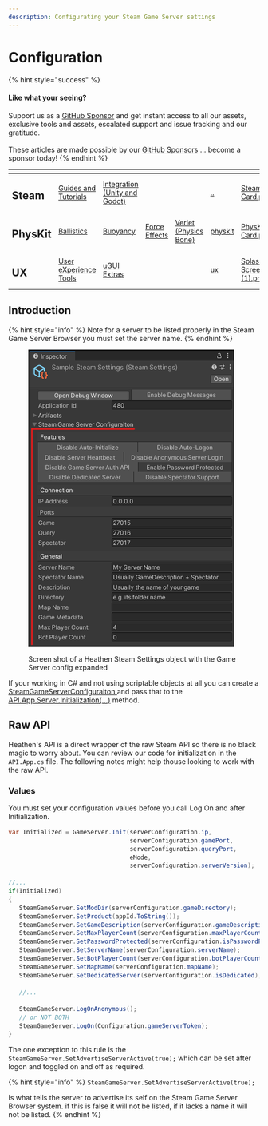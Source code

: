 ```yaml
---
description: Configurating your Steam Game Server settings
---
```


# Configuration

{% hint style="success" %}
#### Like what your seeing?

Support us as a [GitHub Sponsor](../../../../../../) and get instant access to all our assets, exclusive tools and assets, escalated support and issue tracking and our gratitude.\
\
These articles are made possible by our [GitHub Sponsors](../../../../../../) ... become a sponsor today!
{% endhint %}

<table data-view="cards"><thead><tr><th></th><th></th><th></th><th></th><th></th><th data-hidden data-card-target data-type="content-ref"></th><th data-hidden data-card-cover data-type="files"></th></tr></thead><tbody><tr><td><h2>Steam</h2></td><td><a href="../../../">Guides and Tutorials</a></td><td><a href="../../../../../../assets/steamworks/">Integration (Unity and Godot)</a></td><td></td><td></td><td><a href="../../../">..</a></td><td><a href="../../../../../../.gitbook/assets/Steamworks Card.png">Steamworks Card.png</a></td></tr><tr><td><h2>PhysKit</h2></td><td><a href="../../../../../../assets/physkit/learning/sample-scenes/1-ballistic-basics.md">Ballistics</a></td><td><a href="../../../../../../assets/physkit/learning/sample-scenes/1-buoyancy-example.md">Buoyancy</a></td><td><a href="../../../../../../assets/physkit/learning/sample-scenes/1-force-effect-fields.md">Force Effects</a></td><td><a href="../../../../../../assets/physkit/learning/sample-scenes/2-verlet-spring-skinned-mesh.md">Verlet (Physics Bone)</a></td><td><a href="../../../../../../assets/physkit/">physkit</a></td><td><a href="../../../../../../.gitbook/assets/PhysKit Card.png">PhysKit Card.png</a></td></tr><tr><td><h2>UX</h2></td><td><a href="../../../../../../assets/ux/learning/core-concepts/">User eXperience Tools</a></td><td><a href="../../../../../../assets/ux/learning/ugui-extras/">uGUI Extras</a></td><td></td><td></td><td><a href="../../../../../../assets/ux/">ux</a></td><td><a href="../../../../../../.gitbook/assets/Splash Screen (1).png">Splash Screen (1).png</a></td></tr></tbody></table>

## &#x20;Introduction

{% hint style="info" %}
Note for a server to be listed properly in the Steam Game Server Browser you must set the server name.
{% endhint %}

<figure><img src="../../../../../../.gitbook/assets/image (4).png" alt=""><figcaption><p>Screen shot of a Heathen Steam Settings object with the Game Server config expanded</p></figcaption></figure>

If your working in C# and not using scriptable objects at all you can create a [SteamGameServerConfiguraiton ](../../../../../../assets/steamworks/objects/steam-game-server-configuration.md)and pass that to the [API.App.Server.Initialization(...)](../../../../../../assets/steamworks/api/app.server.md#initialize) method.

## Raw API

Heathen's API is a direct wrapper of the raw Steam API so there is no black magic to worry about. You can review our code for initialization in the `API.App.cs` file. The following notes might help thouse looking to work with the raw API.

### Values

You must set your configuration values before you call Log On and after Initialization.

```csharp
var Initialized = GameServer.Init(serverConfiguration.ip, 
                                  serverConfiguration.gamePort, 
                                  serverConfiguration.queryPort, 
                                  eMode, 
                                  serverConfiguration.serverVersion);
                                         
//...
if(Initialized)
{
   SteamGameServer.SetModDir(serverConfiguration.gameDirectory);
   SteamGameServer.SetProduct(appId.ToString());
   SteamGameServer.SetGameDescription(serverConfiguration.gameDescription);
   SteamGameServer.SetMaxPlayerCount(serverConfiguration.maxPlayerCount);
   SteamGameServer.SetPasswordProtected(serverConfiguration.isPasswordProtected);
   SteamGameServer.SetServerName(serverConfiguration.serverName);
   SteamGameServer.SetBotPlayerCount(serverConfiguration.botPlayerCount);
   SteamGameServer.SetMapName(serverConfiguration.mapName);
   SteamGameServer.SetDedicatedServer(serverConfiguration.isDedicated);

   //...

   SteamGameServer.LogOnAnonymous();
   // or NOT BOTH
   SteamGameServer.LogOn(Configuration.gameServerToken);
}

```

The one exception to this rule is the `SteamGameServer.SetAdvertiseServerActive(true);` which can be set after logon and toggled on and off as required.

{% hint style="info" %}
`SteamGameServer.SetAdvertiseServerActive(true);`

Is what tells the server to advertise its self on the Steam Game Server Browser system. if this is false it will not be listed, if it lacks a name it will not be listed.
{% endhint %}
